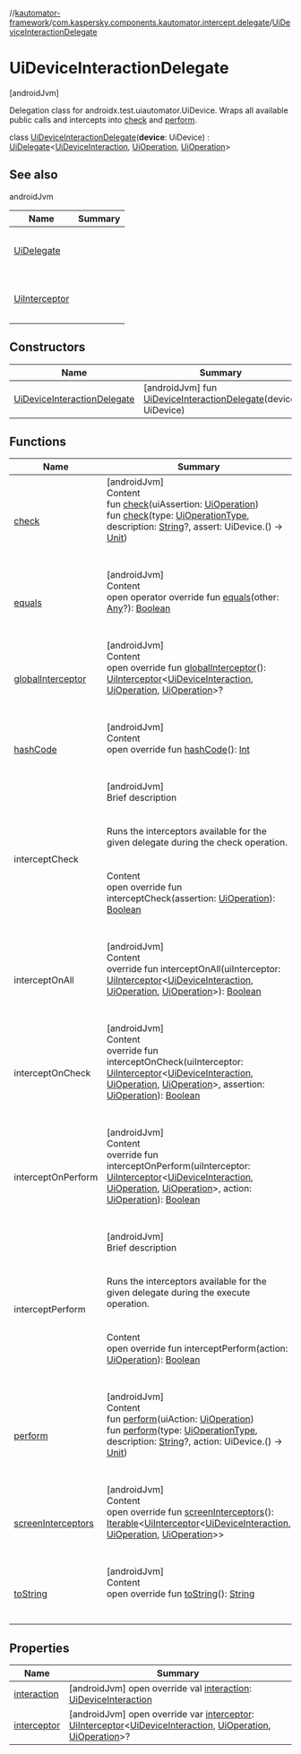 //[kautomator-framework](../../index.md)/[com.kaspersky.components.kautomator.intercept.delegate](../index.md)/[UiDeviceInteractionDelegate](index.md)



# UiDeviceInteractionDelegate  
 [androidJvm] 

Delegation class for androidx.test.uiautomator.UiDevice. Wraps all available public calls and intercepts into [check](check.md) and [perform](perform.md).

class [UiDeviceInteractionDelegate](index.md)(**device**: UiDevice) : [UiDelegate](../-ui-delegate/index.md)<[UiDeviceInteraction](../../com.kaspersky.components.kautomator.intercept.interaction/-ui-device-interaction/index.md), [UiOperation](../../com.kaspersky.components.kautomator.intercept.operation/-ui-operation/index.md)<UiDevice>, [UiOperation](../../com.kaspersky.components.kautomator.intercept.operation/-ui-operation/index.md)<UiDevice>>    


## See also  
  
androidJvm  
  
|  Name|  Summary| 
|---|---|
| [UiDelegate](../-ui-delegate/index.md)| <br><br><br><br>
| [UiInterceptor](../../com.kaspersky.components.kautomator.intercept.base/-ui-interceptor/index.md)| <br><br><br><br>
  


## Constructors  
  
|  Name|  Summary| 
|---|---|
| [UiDeviceInteractionDelegate](-ui-device-interaction-delegate.md)|  [androidJvm] fun [UiDeviceInteractionDelegate](-ui-device-interaction-delegate.md)(device: UiDevice)   <br>


## Functions  
  
|  Name|  Summary| 
|---|---|
| [check](check.md)| [androidJvm]  <br>Content  <br>fun [check](check.md)(uiAssertion: [UiOperation](../../com.kaspersky.components.kautomator.intercept.operation/-ui-operation/index.md)<UiDevice>)  <br>fun [check](check.md)(type: [UiOperationType](../../com.kaspersky.components.kautomator.intercept.operation/-ui-operation-type/index.md), description: [String](https://kotlinlang.org/api/latest/jvm/stdlib/kotlin/-string/index.html)?, assert: UiDevice.() -> [Unit](https://kotlinlang.org/api/latest/jvm/stdlib/kotlin/-unit/index.html))  <br><br><br>
| [equals](https://kotlinlang.org/api/latest/jvm/stdlib/kotlin/-any/equals.html)| [androidJvm]  <br>Content  <br>open operator override fun [equals](https://kotlinlang.org/api/latest/jvm/stdlib/kotlin/-any/equals.html)(other: [Any](https://kotlinlang.org/api/latest/jvm/stdlib/kotlin/-any/index.html)?): [Boolean](https://kotlinlang.org/api/latest/jvm/stdlib/kotlin/-boolean/index.html)  <br><br><br>
| [globalInterceptor](global-interceptor.md)| [androidJvm]  <br>Content  <br>open override fun [globalInterceptor](global-interceptor.md)(): [UiInterceptor](../../com.kaspersky.components.kautomator.intercept.base/-ui-interceptor/index.md)<[UiDeviceInteraction](../../com.kaspersky.components.kautomator.intercept.interaction/-ui-device-interaction/index.md), [UiOperation](../../com.kaspersky.components.kautomator.intercept.operation/-ui-operation/index.md)<UiDevice>, [UiOperation](../../com.kaspersky.components.kautomator.intercept.operation/-ui-operation/index.md)<UiDevice>>?  <br><br><br>
| [hashCode](https://kotlinlang.org/api/latest/jvm/stdlib/kotlin/-any/hash-code.html)| [androidJvm]  <br>Content  <br>open override fun [hashCode](https://kotlinlang.org/api/latest/jvm/stdlib/kotlin/-any/hash-code.html)(): [Int](https://kotlinlang.org/api/latest/jvm/stdlib/kotlin/-int/index.html)  <br><br><br>
| interceptCheck| [androidJvm]  <br>Brief description  <br><br><br>Runs the interceptors available for the given delegate during the check operation.<br><br>  <br>Content  <br>open override fun interceptCheck(assertion: [UiOperation](../../com.kaspersky.components.kautomator.intercept.operation/-ui-operation/index.md)<UiDevice>): [Boolean](https://kotlinlang.org/api/latest/jvm/stdlib/kotlin/-boolean/index.html)  <br><br><br>
| interceptOnAll| [androidJvm]  <br>Content  <br>override fun interceptOnAll(uiInterceptor: [UiInterceptor](../../com.kaspersky.components.kautomator.intercept.base/-ui-interceptor/index.md)<[UiDeviceInteraction](../../com.kaspersky.components.kautomator.intercept.interaction/-ui-device-interaction/index.md), [UiOperation](../../com.kaspersky.components.kautomator.intercept.operation/-ui-operation/index.md)<UiDevice>, [UiOperation](../../com.kaspersky.components.kautomator.intercept.operation/-ui-operation/index.md)<UiDevice>>): [Boolean](https://kotlinlang.org/api/latest/jvm/stdlib/kotlin/-boolean/index.html)  <br><br><br>
| interceptOnCheck| [androidJvm]  <br>Content  <br>override fun interceptOnCheck(uiInterceptor: [UiInterceptor](../../com.kaspersky.components.kautomator.intercept.base/-ui-interceptor/index.md)<[UiDeviceInteraction](../../com.kaspersky.components.kautomator.intercept.interaction/-ui-device-interaction/index.md), [UiOperation](../../com.kaspersky.components.kautomator.intercept.operation/-ui-operation/index.md)<UiDevice>, [UiOperation](../../com.kaspersky.components.kautomator.intercept.operation/-ui-operation/index.md)<UiDevice>>, assertion: [UiOperation](../../com.kaspersky.components.kautomator.intercept.operation/-ui-operation/index.md)<UiDevice>): [Boolean](https://kotlinlang.org/api/latest/jvm/stdlib/kotlin/-boolean/index.html)  <br><br><br>
| interceptOnPerform| [androidJvm]  <br>Content  <br>override fun interceptOnPerform(uiInterceptor: [UiInterceptor](../../com.kaspersky.components.kautomator.intercept.base/-ui-interceptor/index.md)<[UiDeviceInteraction](../../com.kaspersky.components.kautomator.intercept.interaction/-ui-device-interaction/index.md), [UiOperation](../../com.kaspersky.components.kautomator.intercept.operation/-ui-operation/index.md)<UiDevice>, [UiOperation](../../com.kaspersky.components.kautomator.intercept.operation/-ui-operation/index.md)<UiDevice>>, action: [UiOperation](../../com.kaspersky.components.kautomator.intercept.operation/-ui-operation/index.md)<UiDevice>): [Boolean](https://kotlinlang.org/api/latest/jvm/stdlib/kotlin/-boolean/index.html)  <br><br><br>
| interceptPerform| [androidJvm]  <br>Brief description  <br><br><br>Runs the interceptors available for the given delegate during the execute operation.<br><br>  <br>Content  <br>open override fun interceptPerform(action: [UiOperation](../../com.kaspersky.components.kautomator.intercept.operation/-ui-operation/index.md)<UiDevice>): [Boolean](https://kotlinlang.org/api/latest/jvm/stdlib/kotlin/-boolean/index.html)  <br><br><br>
| [perform](perform.md)| [androidJvm]  <br>Content  <br>fun [perform](perform.md)(uiAction: [UiOperation](../../com.kaspersky.components.kautomator.intercept.operation/-ui-operation/index.md)<UiDevice>)  <br>fun [perform](perform.md)(type: [UiOperationType](../../com.kaspersky.components.kautomator.intercept.operation/-ui-operation-type/index.md), description: [String](https://kotlinlang.org/api/latest/jvm/stdlib/kotlin/-string/index.html)?, action: UiDevice.() -> [Unit](https://kotlinlang.org/api/latest/jvm/stdlib/kotlin/-unit/index.html))  <br><br><br>
| [screenInterceptors](screen-interceptors.md)| [androidJvm]  <br>Content  <br>open override fun [screenInterceptors](screen-interceptors.md)(): [Iterable](https://kotlinlang.org/api/latest/jvm/stdlib/kotlin.collections/-iterable/index.html)<[UiInterceptor](../../com.kaspersky.components.kautomator.intercept.base/-ui-interceptor/index.md)<[UiDeviceInteraction](../../com.kaspersky.components.kautomator.intercept.interaction/-ui-device-interaction/index.md), [UiOperation](../../com.kaspersky.components.kautomator.intercept.operation/-ui-operation/index.md)<UiDevice>, [UiOperation](../../com.kaspersky.components.kautomator.intercept.operation/-ui-operation/index.md)<UiDevice>>>  <br><br><br>
| [toString](https://kotlinlang.org/api/latest/jvm/stdlib/kotlin/-any/to-string.html)| [androidJvm]  <br>Content  <br>open override fun [toString](https://kotlinlang.org/api/latest/jvm/stdlib/kotlin/-any/to-string.html)(): [String](https://kotlinlang.org/api/latest/jvm/stdlib/kotlin/-string/index.html)  <br><br><br>


## Properties  
  
|  Name|  Summary| 
|---|---|
| [interaction](index.md#com.kaspersky.components.kautomator.intercept.delegate/UiDeviceInteractionDelegate/interaction/#/PointingToDeclaration/)|  [androidJvm] open override val [interaction](index.md#com.kaspersky.components.kautomator.intercept.delegate/UiDeviceInteractionDelegate/interaction/#/PointingToDeclaration/): [UiDeviceInteraction](../../com.kaspersky.components.kautomator.intercept.interaction/-ui-device-interaction/index.md)   <br>
| [interceptor](index.md#com.kaspersky.components.kautomator.intercept.delegate/UiDeviceInteractionDelegate/interceptor/#/PointingToDeclaration/)|  [androidJvm] open override var [interceptor](index.md#com.kaspersky.components.kautomator.intercept.delegate/UiDeviceInteractionDelegate/interceptor/#/PointingToDeclaration/): [UiInterceptor](../../com.kaspersky.components.kautomator.intercept.base/-ui-interceptor/index.md)<[UiDeviceInteraction](../../com.kaspersky.components.kautomator.intercept.interaction/-ui-device-interaction/index.md), [UiOperation](../../com.kaspersky.components.kautomator.intercept.operation/-ui-operation/index.md)<UiDevice>, [UiOperation](../../com.kaspersky.components.kautomator.intercept.operation/-ui-operation/index.md)<UiDevice>>?   <br>

